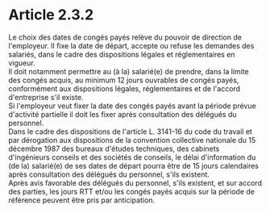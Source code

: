 # Article 2.3.2

 Le choix des dates de congés payés relève du pouvoir de direction de l'employeur. Il fixe la date de départ, accepte ou refuse les demandes des salariés, dans le cadre des dispositions légales et réglementaires en vigueur.  
 Il doit notamment permettre au (à la) salarié(e) de prendre, dans la limite des congés acquis, au minimum 12 jours ouvrables de congés payés, conformément aux dispositions légales, réglementaires et de l'accord d'entreprise s'il existe.  
 Si l'employeur veut fixer la date des congés payés avant la période prévue d'activité partielle il doit les fixer après consultation des délégués du personnel.  
 Dans le cadre des dispositions de l'article L. 3141-16 du code du travail et par dérogation aux dispositions de la convention collective nationale du 15 décembre 1987 des bureaux d'études techniques, des cabinets d'ingénieurs conseils et des sociétés de conseils, le délai d'information du (de la) salarié(e) de ses dates de départ pourra être de 15 jours calendaires après consultation des délégués du personnel, s'ils existent.  
 Après avis favorable des délégués du personnel, s'ils existent, et sur accord des parties, les jours RTT et/ou les congés payés acquis sur la période de référence peuvent être pris par anticipation.  


